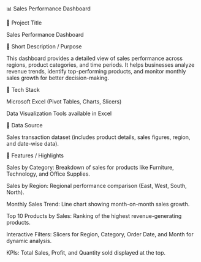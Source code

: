 📊 Sales Performance Dashboard

🔹 Project Title

Sales Performance Dashboard

🔹 Short Description / Purpose

This dashboard provides a detailed view of sales performance across regions, product categories, and time periods. It helps businesses analyze revenue trends, identify top-performing products, and monitor monthly sales growth for better decision-making.

🔹 Tech Stack

Microsoft Excel (Pivot Tables, Charts, Slicers)

Data Visualization Tools available in Excel


🔹 Data Source

Sales transaction dataset (includes product details, sales figures, region, and date-wise data).


🔹 Features / Highlights

Sales by Category: Breakdown of sales for products like Furniture, Technology, and Office Supplies.

Sales by Region: Regional performance comparison (East, West, South, North).

Monthly Sales Trend: Line chart showing month-on-month sales growth.

Top 10 Products by Sales: Ranking of the highest revenue-generating products.

Interactive Filters: Slicers for Region, Category, Order Date, and Month for dynamic analysis.

KPIs: Total Sales, Profit, and Quantity sold displayed at the top.
